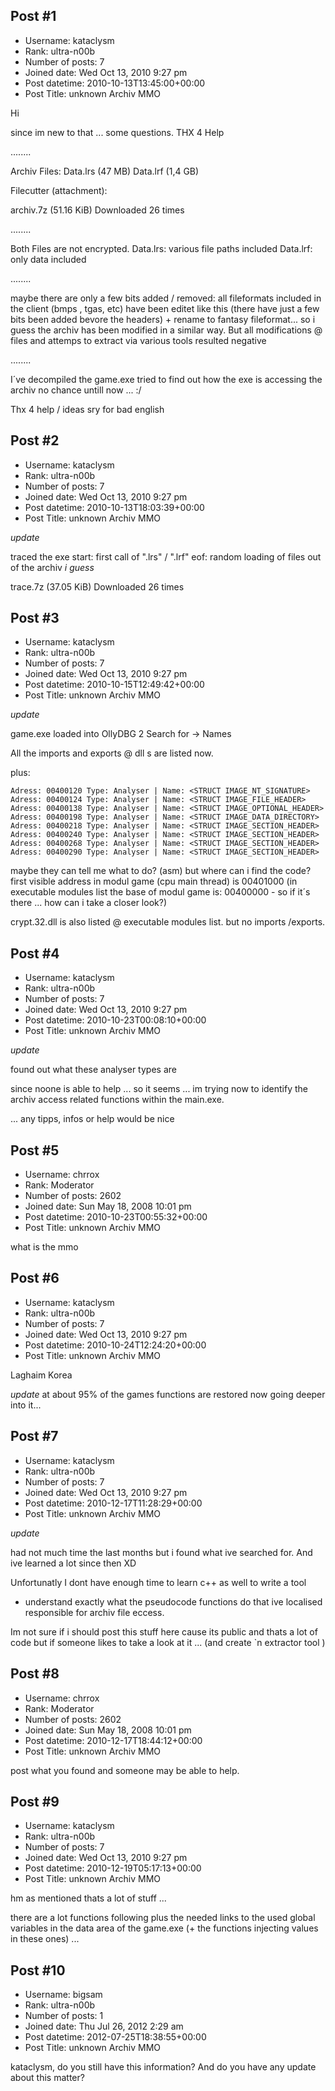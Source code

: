 ## Post #1
- Username: kataclysm
- Rank: ultra-n00b
- Number of posts: 7
- Joined date: Wed Oct 13, 2010 9:27 pm
- Post datetime: 2010-10-13T13:45:00+00:00
- Post Title: unknown Archiv MMO

Hi

since im new to that ... some questions.
THX 4 Help

........

Archiv Files:
Data.lrs (47 MB)
Data.lrf (1,4 GB)

Filecutter (attachment):


 archiv.7z
(51.16 KiB) Downloaded 26 times



........

Both Files are not encrypted.
Data.lrs: various file paths included
Data.lrf: only data included

........

maybe there are only a few bits added / removed:
all fileformats included in the client (bmps , tgas, etc) have been editet like this (there have just a few bits been added bevore the headers) + rename to fantasy fileformat...
so i guess the archiv has been modified in a similar way.
But all modifications @ files and attemps to extract via various tools resulted negative

........

I´ve decompiled the game.exe
tried to find out how the exe is accessing the archiv
no chance untill now ... :/

Thx 4 help / ideas
sry for bad english
## Post #2
- Username: kataclysm
- Rank: ultra-n00b
- Number of posts: 7
- Joined date: Wed Oct 13, 2010 9:27 pm
- Post datetime: 2010-10-13T18:03:39+00:00
- Post Title: unknown Archiv MMO

*update*

traced the exe
start: first call of ".lrs" / ".lrf"
eof: random loading of files out of the archiv *i guess*


 trace.7z
(37.05 KiB) Downloaded 26 times
## Post #3
- Username: kataclysm
- Rank: ultra-n00b
- Number of posts: 7
- Joined date: Wed Oct 13, 2010 9:27 pm
- Post datetime: 2010-10-15T12:49:42+00:00
- Post Title: unknown Archiv MMO

*update*

game.exe loaded into OllyDBG 2
Search for -> Names

All the imports and exports @ dll s are listed now.

plus:

```
Adress: 00400120 Type: Analyser | Name: <STRUCT IMAGE_NT_SIGNATURE>
Adress: 00400124 Type: Analyser | Name: <STRUCT IMAGE_FILE_HEADER>
Adress: 00400138 Type: Analyser | Name: <STRUCT IMAGE_OPTIONAL_HEADER>
Adress: 00400198 Type: Analyser | Name: <STRUCT IMAGE_DATA_DIRECTORY>
Adress: 00400218 Type: Analyser | Name: <STRUCT IMAGE_SECTION_HEADER>
Adress: 00400240 Type: Analyser | Name: <STRUCT IMAGE_SECTION_HEADER>
Adress: 00400268 Type: Analyser | Name: <STRUCT IMAGE_SECTION_HEADER>
Adress: 00400290 Type: Analyser | Name: <STRUCT IMAGE_SECTION_HEADER>

```


maybe they can tell me what to do? (asm)
but where can i find the code?
first visible address in modul game (cpu main thread) is 00401000
(in executable modules list the base of modul game is: 00400000 - so if it´s there ... how can i take a closer look?)

crypt.32.dll is also listed @ executable modules list. but no imports /exports.
## Post #4
- Username: kataclysm
- Rank: ultra-n00b
- Number of posts: 7
- Joined date: Wed Oct 13, 2010 9:27 pm
- Post datetime: 2010-10-23T00:08:10+00:00
- Post Title: unknown Archiv MMO

*update*

found out what these analyser types are

since noone is able to help ... so it seems ... im trying now to identify the archiv access related functions within the main.exe.

... any tipps, infos or help would be nice
## Post #5
- Username: chrrox
- Rank: Moderator
- Number of posts: 2602
- Joined date: Sun May 18, 2008 10:01 pm
- Post datetime: 2010-10-23T00:55:32+00:00
- Post Title: unknown Archiv MMO

what is the mmo
## Post #6
- Username: kataclysm
- Rank: ultra-n00b
- Number of posts: 7
- Joined date: Wed Oct 13, 2010 9:27 pm
- Post datetime: 2010-10-24T12:24:20+00:00
- Post Title: unknown Archiv MMO

Laghaim Korea

*update*
at about 95% of the games functions are restored now
going deeper into it...
## Post #7
- Username: kataclysm
- Rank: ultra-n00b
- Number of posts: 7
- Joined date: Wed Oct 13, 2010 9:27 pm
- Post datetime: 2010-12-17T11:28:29+00:00
- Post Title: unknown Archiv MMO

*update*

had not much time the last months but i found what ive searched for.
And ive learned a lot since then XD

Unfortunatly I dont have enough time to learn c++ as well to write a tool 
+ understand exactly what the pseudocode functions do that ive localised responsible for archiv file eccess.

Im not sure if i should post this stuff here cause its public and thats a lot of code but if someone likes to take a look at it ... (and create `n extractor tool  )
## Post #8
- Username: chrrox
- Rank: Moderator
- Number of posts: 2602
- Joined date: Sun May 18, 2008 10:01 pm
- Post datetime: 2010-12-17T18:44:12+00:00
- Post Title: unknown Archiv MMO

post what you found and someone may be able to help.
## Post #9
- Username: kataclysm
- Rank: ultra-n00b
- Number of posts: 7
- Joined date: Wed Oct 13, 2010 9:27 pm
- Post datetime: 2010-12-19T05:17:13+00:00
- Post Title: unknown Archiv MMO

hm as mentioned thats a lot of stuff ...

there are a lot functions following plus the needed links to the used global variables in the data area of the game.exe (+ the functions injecting values in these ones) ...
## Post #10
- Username: bigsam
- Rank: ultra-n00b
- Number of posts: 1
- Joined date: Thu Jul 26, 2012 2:29 am
- Post datetime: 2012-07-25T18:38:55+00:00
- Post Title: unknown Archiv MMO

kataclysm, do you still have this information?
And do you have any update about this matter?
